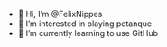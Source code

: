 - 👋 Hi, I’m @FelixNippes
- 👀 I’m interested in playing petanque
- 🌱 I’m currently learning to use GitHub

<!--
- 💞️ I’m looking to collaborate on ...
- 📫 How to reach me ...
--->
<!---
FelixNippes/FelixNippes is a ✨ special ✨ repository because its `README.md` (this file) appears on your GitHub profile.
You can click the Preview link to take a look at your changes.
--->
